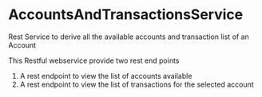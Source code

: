 # AccountsAndTransactionsService
Rest Service to derive all the available accounts and transaction list of an Account

This Restful webservice provide two rest end points
1. A rest endpoint to view the list of accounts available
2. A rest endpoint to view the list of transactions for the selected account
